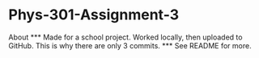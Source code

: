 # Phys-301-Assignment-3
About *** Made for a school project. Worked locally, then uploaded to GitHub. This is why there are only 3 commits. *** See README for more.
